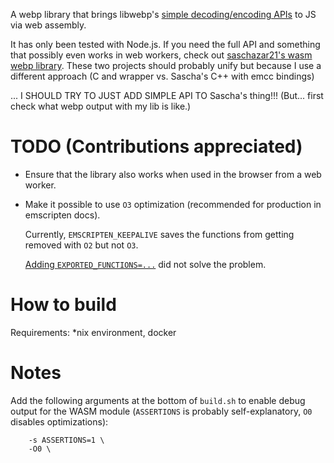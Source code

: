 A webp library that brings libwebp's [simple decoding/encoding APIs](https://developers.google.com/speed/webp/docs/api#simple_decoding_api) 
to JS via web assembly.

It has only been tested with Node.js. If you need the full API and something that possibly even works in web workers, check out 
[saschazar21's wasm webp library](https://github.com/saschazar21/webassembly/tree/master/packages/webp). These two projects should probably 
unify but because I use a different approach (C and wrapper vs. Sascha's C++ with emcc bindings) 

... I SHOULD TRY TO JUST ADD SIMPLE API TO Sascha's thing!!!
(But... first check what webp output with my lib is like.)


# TODO (Contributions appreciated)

- Ensure that the library also works when used in the browser from a web worker.
- Make it possible to use `O3` optimization (recommended for production in emscripten docs).

  Currently, `EMSCRIPTEN_KEEPALIVE` saves the functions from getting removed with `O2` but not `O3`.

  [Adding `EXPORTED_FUNCTIONS=...`](https://emscripten.org/docs/getting_started/FAQ.html#why-do-functions-in-my-c-c-source-code-vanish-when-i-compile-to-javascript-and-or-i-get-no-functions-to-process) 
  did not solve the problem.

# How to build

Requirements: *nix environment, docker

# Notes

Add the following arguments at the bottom of `build.sh` to enable debug output for the WASM module (`ASSERTIONS` is probably
  self-explanatory, `O0` disables optimizations):
  ```
      -s ASSERTIONS=1 \
      -O0 \
  ```
